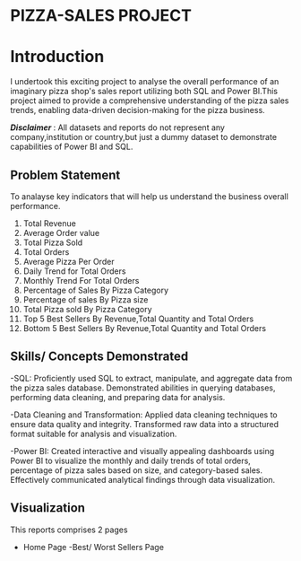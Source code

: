 # PIZZA-SALES PROJECT

#  Introduction
I undertook this  exciting project to analyse the overall performance of an imaginary pizza shop's sales report utilizing both SQL and Power BI.This project aimed to provide a comprehensive understanding of the pizza sales trends, enabling data-driven decision-making for the pizza business.

**_Disclaimer_** : All datasets and reports do not represent any company,institution or country,but just a dummy dataset to demonstrate capabilities of Power BI and SQL.

## Problem Statement
To analayse key indicators that will help us understand the business overall performance.
1. Total Revenue
2. Average Order value
3. Total Pizza Sold
4. Total Orders
5. Average Pizza Per Order
6. Daily Trend for Total Orders
7. Monthly Trend For Total Orders
8. Percentage of Sales By Pizza Category
9. Percentage of sales By Pizza size
10. Total Pizza sold By Pizza Category
11. Top 5 Best Sellers By Revenue,Total Quantity and Total Orders
12. Bottom 5 Best Sellers By Revenue,Total Quantity and Total Orders

## Skills/ Concepts Demonstrated
-SQL: Proficiently used SQL to extract, manipulate, and aggregate data from the pizza sales database. Demonstrated abilities in querying databases, performing data cleaning, and preparing data for analysis.

-Data Cleaning and Transformation: Applied data cleaning techniques to ensure data quality and integrity. Transformed raw data into a structured format suitable for analysis and visualization.

-Power BI: Created interactive and visually appealing dashboards using Power BI to visualize the monthly and daily trends of total orders, percentage of pizza sales based on size, and category-based sales. Effectively communicated analytical findings through data visualization.

## Visualization
This reports comprises 2 pages
- Home Page
-Best/ Worst Sellers Page




